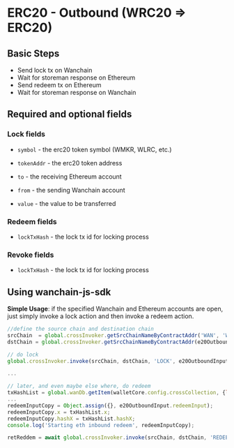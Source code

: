 # ERC20 - Outbound (WRC20 ⇒  ERC20)

## Basic Steps

- Send lock tx on Wanchain
- Wait for storeman response on Ethereum
- Send redeem tx on Ethereum
- Wait for storeman response on Wanchain


## Required and optional fields

### Lock fields

- `symbol` - the erc20 token symbol (WMKR, WLRC, etc.)
- `tokenAddr` - the erc20 token address

- `to` - the receiving Ethereum account
- `from` - the sending Wanchain account
- `value` - the value to be transferred

### Redeem fields

- `lockTxHash` - the lock tx id for locking process

### Revoke fields

- `lockTxHash` - the lock tx id for locking process

## Using wanchain-js-sdk

__Simple Usage__: if the specified Wanchain and Ethereum accounts are open,
just simply invoke a lock action and then invoke a redeem action.

```javascript
//define the source chain and destination chain
srcChain  = global.crossInvoker.getSrcChainNameByContractAddr('WAN', 'WAN');
dstChain = global.crossInvoker.getSrcChainNameByContractAddr(e20OutboundInput.tokenAddr, 'ETH');

// do lock
global.crossInvoker.invoke(srcChain, dstChain, 'LOCK', e20OutboundInput.lockInput);

...

// later, and even maybe else where, do redeem
txHashList = global.wanDb.getItem(walletCore.config.crossCollection, {lockTxHash: lockTxHash});
...
redeemInputCopy = Object.assign({}, e20OutboundInput.redeemInput);
redeemInputCopy.x = txHashList.x;
redeemInputCopy.hashX = txHashList.hashX;
console.log('Starting eth inbound redeem', redeemInputCopy);

retReddem = await global.crossInvoker.invoke(srcChain, dstChain, 'REDEEM', redeemInputCopy)

```

